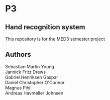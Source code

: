 # P3
## Hand recognition system
This repository is for the MED3 semester project<br>

## Authors
Sebastian Martin Young<br>
Jannick Fritz Drews<br>
Gabriel Henriksen Gaspar<br>
Daniel Christopher O'Connor<br>
Magnus Pihl<br>
Andreas Havmøller Johnsen<br>
